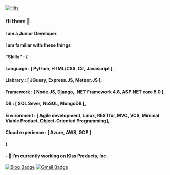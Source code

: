 
 <div align=left>
	
  [![Hits](https://hits.seeyoufarm.com/api/count/incr/badge.svg?url=https%3A%2F%2Fgithub.com%2Fguseowhtjs1231)](https://hits.seeyoufarm.com)
  ### Hi there 👋
  #### I am a Junior Developer.
  #### I am familiar with these things 
  #### "Skills" : {
  #### Language : [ Python, HTML/CSS, C#, Javascript ],
  #### Liabrary : [ JQuery, Express.JS, Meteor.JS ],
  #### Framework : [ Node.JS, Django, .NET Framework 4.8, ASP.NET core 5.0 ],
  #### DB : [ SQL Sever, NoSQL, MongoDB ],
  #### Environment : [ Agile development, Linux, RESTful, MVC, VCS, Minimal Viable Product, Object-Oriented Programming],
  #### Cloud experience : [ Azure, AWS, GCP ]
  #### }
  #### - 🔭 I’m currently working on Kiss Products, Inc.
[![Blog Badge](https://img.shields.io/badge/-Blog-1877f2?style=flat-square&logo=Bloglovin&logoColor=white&link=https://guseowhtjs.tistory.com/)](https://guseowhtjs.tistory.com/) 
[![Gmail Badge](https://img.shields.io/badge/-Gmail-d14836?style=flat-square&logo=Gmail&logoColor=white&link=mailto:guseowhtjs@gmail.com)](mailto:guseowhtjs@gmail.com)
</div>
  


<!--
**guseowhtjs1231/guseowhtjs1231** is a ✨ _special_ ✨ repository because its `README.md` (this file) appears on your GitHub profile.

Here are some ideas to get you started:

- 🔭 I’m currently working on ... 
- 🌱 I’m currently learning ...
- 👯 I’m looking to collaborate on ...
- 🤔 I’m looking for help with ...
- 💬 Ask me about ...
- 📫 How to reach me: ...
- 😄 Pronouns: ...
- ⚡ Fun fact: ...
-->

